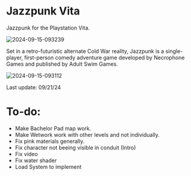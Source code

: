 # Jazzpunk Vita
Jazzpunk for the Playstation Vita.

![2024-09-15-093239](https://github.com/user-attachments/assets/84276ca7-8af8-4c40-8c3f-b32b3cf42264)

Set in a retro-futuristic alternate Cold War reality, Jazzpunk is a single-player, first-person comedy adventure game developed by Necrophone Games and published by Adult Swim Games.

![2024-09-15-093112](https://github.com/user-attachments/assets/a29d676d-a4a9-41ba-8cea-1d84d59b0596)

Last update: 09/21/24

# To-do:
- Make Bachelor Pad map work.
- Make Wetwork work with other levels and not individually.
- Fix pink materials generally.
- Fix character not beeing visible in conduit (Intro)
- Fix video
- Fix water shader
- Load System to implement
